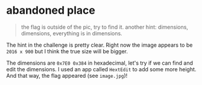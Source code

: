 # abandoned place

> the flag is outside of the pic, try to find it. another hint: dimensions, dimensions, everything is in dimensions.

The hint in the challenge is pretty clear. Right now the image appears to be `2016 x 900` but I think the true size will be bigger. 

The dimensions are `0x7E0 0x384` in hexadecimal, let's try if we can find and edit the dimensions. I used an app called `HextEdit` to add some more height. And that way, the flag appeared (see `image.jpg`)!
